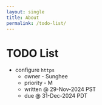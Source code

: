```yaml
---
layout: single
title: About
permalink: /todo-list/
---
```


<head>
	<link rel="stylesheet" href="/resource/styles.css">
</head>

<h1 id="todo-list">TODO List</h1>

<ul>
<li>
	configure <code>https</code>
	<ul>
	<li>
		owner - Sunghee
	</li>
	<li>
		priority - M
	</li>
	<li>
		written @ 29-Nov-2024 PST
	</li>
	<li>
		due @ 31-Dec-2024 PDT
	</li>
	</ul>
</li>
</ul>

